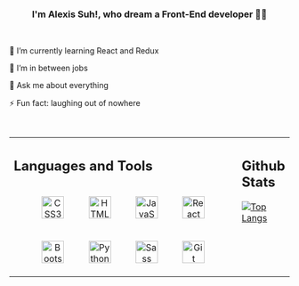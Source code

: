 



### <div align="center">I'm Alexis Suh!, who dream a Front-End developer 👨‍💻</div>  
 
<br/>  


🌱 I’m currently learning React and Redux  
  

🔭 I’m in between jobs  


💬 Ask me about everything


⚡ Fun fact: laughing out of nowhere
  

<br/>  



<table align = "center"><tr><td valign="top" width="500%">
 
## Languages and Tools  
<div align="center">  

<img style="margin: 20px" src="https://profilinator.rishav.dev/skills-assets/css3-original-wordmark.svg" alt="CSS3" height="40" />  
<img style="margin: 20px" src="https://profilinator.rishav.dev/skills-assets/html5-original-wordmark.svg" alt="HTML5" height="40" />  
<img style="margin: 20px" src="https://profilinator.rishav.dev/skills-assets/javascript-original.svg" alt="JavaScript" height="40" /> 
 <img style="margin: 20px" src="https://profilinator.rishav.dev/skills-assets/react-original-wordmark.svg" alt="React" height="40" />
 <br/>
<img style="margin: 20px" src="https://profilinator.rishav.dev/skills-assets/bootstrap-plain.svg" alt="Bootstrap" height="40" />  
<img style="margin: 20px" src="https://profilinator.rishav.dev/skills-assets/python-original.svg" alt="Python" height="40" />  
<img style="margin: 20px" src="https://profilinator.rishav.dev/skills-assets/sass-original.svg" alt="Sass" height="40" />  
<img style="margin: 20px" src="https://profilinator.rishav.dev/skills-assets/git-scm-icon.svg" alt="Git" height="40" />  
</div>  

</td><td valign="top" width="50%">
 
## Github Stats 
 
[![Top Langs](https://github-readme-stats.vercel.app/api/top-langs/?username=alexis1226)](https://github.com/alexis1226/github-readme-stats)


</td></tr></table>  

<br/>  

  

<br/>  


<br />

